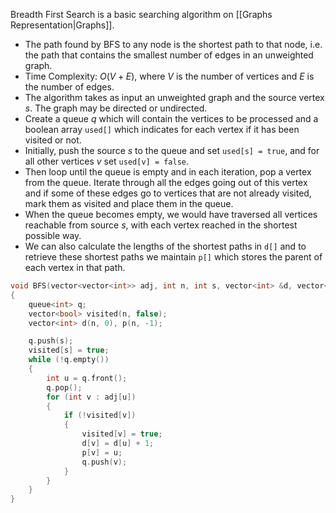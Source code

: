 Breadth First Search is a basic searching algorithm on [[Graphs Representation|Graphs]].
- The path found by BFS to any node is the shortest path to that node, i.e. the path that contains the smallest number of edges in an unweighted graph.
- Time Complexity: $O(V+E)$, where $V$ is the number of vertices and $E$ is the number of edges.
- The algorithm takes as input an unweighted graph and the source vertex $s$. The graph may be directed or undirected.
- Create a queue $q$ which will contain the vertices to be processed and a boolean array `used[]` which indicates for each vertex if it has been visited or not.
- Initially, push the source $s$ to the queue and set `used[s] = true`, and for all other vertices $v$ set `used[v] = false`.
- Then loop until the queue is empty and in each iteration, pop a vertex from the queue. Iterate through all the edges going out of this vertex and if some of these edges go to vertices that are not already visited, mark them as visited and place them in the queue.
- When the queue becomes empty, we would have traversed all vertices reachable from source $s$, with each vertex reached in the shortest possible way.
- We can also calculate the lengths of the shortest paths in `d[]` and to retrieve these shortest paths we maintain `p[]` which stores the parent of each vertex in that path.
```cpp
void BFS(vector<vector<int>> adj, int n, int s, vector<int> &d, vector<int> &p)
{
	queue<int> q;
	vector<bool> visited(n, false);
	vector<int> d(n, 0), p(n, -1);

	q.push(s);
	visited[s] = true;
	while (!q.empty())
	{
		int u = q.front();
		q.pop();
		for (int v : adj[u])
		{
			if (!visited[v])
			{
				visited[v] = true;
				d[v] = d[u] + 1;
				p[v] = u;
				q.push(v);
			}
		}
	}
}
```